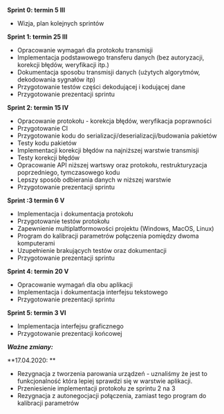 **Sprint 0:  termin 5 III**

-   Wizja, plan kolejnych sprintów
    
**Sprint 1:  termin 25 III**

-   Opracowanie wymagań dla protokołu transmisji
-   Implementacja podstawowego transferu danych (bez autoryzacji, korekcji błędów, weryfikacji itp.)
-   Dokumentacja sposobu transmisji danych (użytych algorytmów, dekodowania sygnałów itp)
-   Przygotowanie testów części dekodującej i kodującej dane
-   Przygotowanie prezentacji sprintu

**Sprint 2: termin 15 IV**

-   Opracowanie protokołu - korekcja błędów, weryfikacja poprawności
-   Przygotowanie CI
-   Przygotowanie kodu do serializacji/deserializacji/budowania pakietów
-   Testy kodu pakietów
-   Implementacji korekcji błędów na najniższej warstwie transmisji
-   Testy korekcji błędów
-   Opracowanie API niższej wartswy oraz protokołu, restrukturyzacja poprzedniego, tymczasowego kodu
-   Lepszy sposób odbierania danych w niższej warstwie
-   Przygotowanie prezentacji sprintu

**Sprint :3 termin  6 V**

-   Implementacja i dokumentacja protokołu
-   Przygotowanie testów protokołu
-   Zapewnienie multiplatformowości projektu (Windows, MacOS, Linux)
-   Program do kalibracji parametrów połączenia pomiędzy dwoma komputerami
-   Uzupełnienie brakujących testów oraz dokumentacji
-   Przygotowanie prezentacji sprintu

**Sprint 4:  termin 20 V**

-   Opracowanie wymagań dla obu aplikacji
-   Implementacja i dokumentacja interfejsu tekstowego
-   Przygotowanie prezentacji sprintu

**Sprint 5:  termin 3 VI**

-   Implementacja interfejsu graficznego
-   Przygotowanie prezentacji końcowej


***Ważne zmiany:***

**17.04.2020: **

-   Rezygnacja z tworzenia parowania urządzeń - uznaliśmy że jest to funkcjonalność która lepiej sprawdzi się w warstwie aplikacji.
-   Przeniesienie implementacji protokołu ze sprintu 2 na 3
-   Rezygnacja z autonegocjacji połączenia, zamiast tego program do kalibracji parametrów

 
